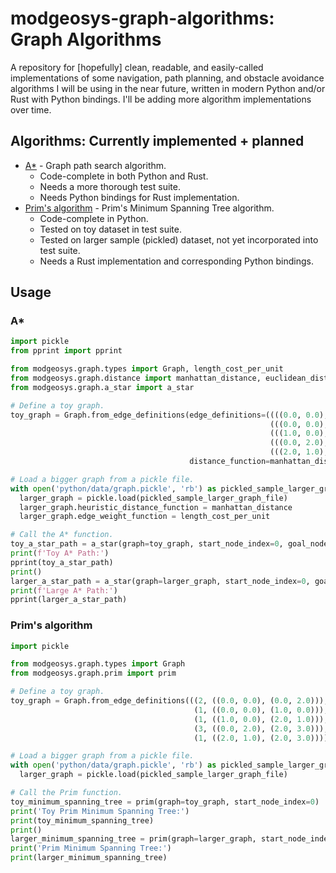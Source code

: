 # modgeosys-graph-algorithms: Graph Algorithms

A repository for [hopefully] clean, readable, and easily-called implementations of some navigation,
path planning, and obstacle avoidance algorithms I will be using in the near future, written in modern
Python and/or Rust with Python bindings. I'll be adding more algorithm implementations over time.

## Algorithms: Currently implemented + planned
* [A*](https://en.wikipedia.org/wiki/A*_search_algorithm) - Graph path search algorithm.
  * Code-complete in both Python and Rust.
  * Needs a more thorough test suite.
  * Needs Python bindings for Rust implementation.
* [Prim's algorithm](https://en.wikipedia.org/wiki/Prim's_algorithm) - Prim's Minimum Spanning Tree algorithm.
  * Code-complete in Python.
  * Tested on toy dataset in test suite.
  * Tested on larger sample (pickled) dataset, not yet incorporated into test suite.
  * Needs a Rust implementation and corresponding Python bindings.

## Usage

### A\*

```python
import pickle
from pprint import pprint

from modgeosys.graph.types import Graph, length_cost_per_unit
from modgeosys.graph.distance import manhattan_distance, euclidean_distance
from modgeosys.graph.a_star import a_star

# Define a toy graph.
toy_graph = Graph.from_edge_definitions(edge_definitions=((((0.0, 0.0), (0.0, 2.0)), 2, {'cost_per_unit': 2}),
                                                          (((0.0, 0.0), (1.0, 0.0)), 1, {'cost_per_unit': 1}),
                                                          (((1.0, 0.0), (2.0, 1.0)), 2, {'cost_per_unit': 1}),
                                                          (((0.0, 2.0), (2.0, 3.0)), 3, {'cost_per_unit': 3}),
                                                          (((2.0, 1.0), (2.0, 3.0)), 2, {'cost_per_unit': 1})),
                                        distance_function=manhattan_distance, edge_weight_function=length_cost_per_unit)

# Load a bigger graph from a pickle file.
with open('python/data/graph.pickle', 'rb') as pickled_sample_larger_graph_file:
  larger_graph = pickle.load(pickled_sample_larger_graph_file)
  larger_graph.heuristic_distance_function = manhattan_distance
  larger_graph.edge_weight_function = length_cost_per_unit

# Call the A* function.
toy_a_star_path = a_star(graph=toy_graph, start_node_index=0, goal_node_index=4)
print(f'Toy A* Path:')
pprint(toy_a_star_path)
print()
larger_a_star_path = a_star(graph=larger_graph, start_node_index=0, goal_node_index=4)
print(f'Large A* Path:')
pprint(larger_a_star_path)
```

### Prim's algorithm

```python
import pickle

from modgeosys.graph.types import Graph
from modgeosys.graph.prim import prim

# Define a toy graph.
toy_graph = Graph.from_edge_definitions(((2, ((0.0, 0.0), (0.0, 2.0))),
                                         (1, ((0.0, 0.0), (1.0, 0.0))),
                                         (1, ((1.0, 0.0), (2.0, 1.0))),
                                         (3, ((0.0, 2.0), (2.0, 3.0))),
                                         (1, ((2.0, 1.0), (2.0, 3.0)))))

# Load a bigger graph from a pickle file.
with open('python/data/graph.pickle', 'rb') as pickled_sample_larger_graph_file:
  larger_graph = pickle.load(pickled_sample_larger_graph_file)

# Call the Prim function.
toy_minimum_spanning_tree = prim(graph=toy_graph, start_node_index=0)
print('Toy Prim Minimum Spanning Tree:')
print(toy_minimum_spanning_tree)
print()
larger_minimum_spanning_tree = prim(graph=larger_graph, start_node_index=0)
print('Prim Minimum Spanning Tree:')
print(larger_minimum_spanning_tree)
```